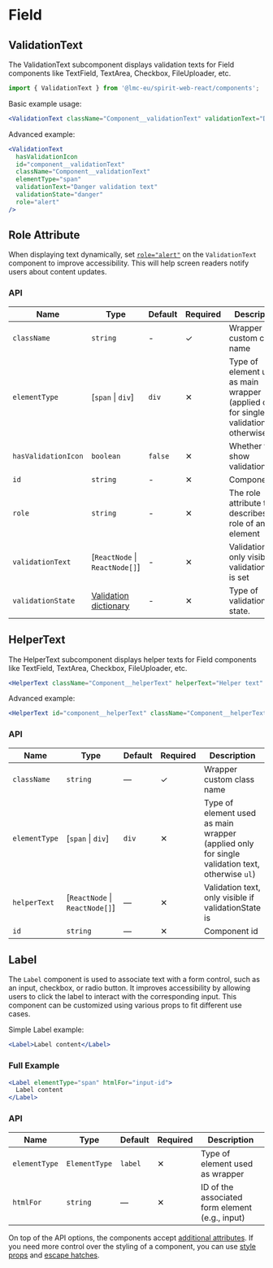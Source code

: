 # Field

## ValidationText

The ValidationText subcomponent displays validation texts for Field components like TextField, TextArea, Checkbox, FileUploader, etc.

```jsx
import { ValidationText } from '@lmc-eu/spirit-web-react/components';
```

Basic example usage:

```jsx
<ValidationText className="Component__validationText" validationText="Danger validation text" />
```

Advanced example:

```jsx
<ValidationText
  hasValidationIcon
  id="component__validationText"
  className="Component__validationText"
  elementType="span"
  validationText="Danger validation text"
  validationState="danger"
  role="alert"
/>
```

## Role Attribute

When displaying text dynamically, set [`role="alert"`][aria-alert-role] on the `ValidationText` component to improve accessibility. This will help screen readers notify users about content updates.

### API

| Name                | Type                                           | Default | Required | Description                                                                                    |
| ------------------- | ---------------------------------------------- | ------- | -------- | ---------------------------------------------------------------------------------------------- |
| `className`         | `string`                                       | -       | ✓        | Wrapper custom class name                                                                      |
| `elementType`       | \[`span` \| `div`]                             | `div`   | ✕        | Type of element used as main wrapper (applied only for single validation text, otherwise `ul`) |
| `hasValidationIcon` | `boolean`                                      | `false` | ✕        | Whether to show validation icon                                                                |
| `id`                | `string`                                       | -       | ✕        | Component id                                                                                   |
| `role`              | `string`                                       | -       | ✕        | The role attribute that describes the role of an element                                       |
| `validationText`    | \[`ReactNode` \| `ReactNode[]`]                | -       | ✕        | Validation text, only visible if validationState is set                                        |
| `validationState`   | [Validation dictionary][dictionary-validation] | -       | ✕        | Type of validation state.                                                                      |

## HelperText

The HelperText subcomponent displays helper texts for Field components like TextField, TextArea, Checkbox, FileUploader, etc.

```jsx
<HelperText className="Component__helperText" helperText="Helper text" />
```

Advanced example:

```jsx
<HelperText id="component__helperText" className="Component__helperText" elementType="span" helperText="Helper text" />
```

### API

| Name          | Type                            | Default | Required | Description                                                                                    |
| ------------- | ------------------------------- | ------- | -------- | ---------------------------------------------------------------------------------------------- |
| `className`   | `string`                        | —       | ✓        | Wrapper custom class name                                                                      |
| `elementType` | \[`span` \| `div`]              | `div`   | ✕        | Type of element used as main wrapper (applied only for single validation text, otherwise `ul`) |
| `helperText`  | \[`ReactNode` \| `ReactNode[]`] | —       | ✕        | Validation text, only visible if validationState is                                            |
| `id`          | `string`                        | —       | ✕        | Component id                                                                                   |

## Label

The `Label` component is used to associate text with a form control, such as an input, checkbox, or radio button.
It improves accessibility by allowing users to click the label to interact with the corresponding input.
This component can be customized using various props to fit different use cases.

Simple Label example:

```jsx
<Label>Label content</Label>
```

### Full Example

```jsx
<Label elementType="span" htmlFor="input-id">
  Label content
</Label>
```

### API

| Name          | Type          | Default | Required | Description                                     |
| ------------- | ------------- | ------- | -------- | ----------------------------------------------- |
| `elementType` | `ElementType` | `label` | ✕        | Type of element used as wrapper                 |
| `htmlFor`     | `string`      | —       | ✕        | ID of the associated form element (e.g., input) |

On top of the API options, the components accept [additional attributes][readme-additional-attributes].
If you need more control over the styling of a component, you can use [style props][readme-style-props]
and [escape hatches][readme-escape-hatches].

[aria-alert-role]: https://developer.mozilla.org/en-US/docs/Web/Accessibility/ARIA/Roles/alert_role
[dictionary-validation]: https://github.com/lmc-eu/spirit-design-system/blob/main/docs/DICTIONARIES.md#validation
[readme-additional-attributes]: https://github.com/lmc-eu/spirit-design-system/blob/main/packages/web-react/README.md#additional-attributes
[readme-escape-hatches]: https://github.com/lmc-eu/spirit-design-system/blob/main/packages/web-react/README.md#escape-hatches
[readme-style-props]: https://github.com/lmc-eu/spirit-design-system/blob/main/packages/web-react/README.md#style-props
